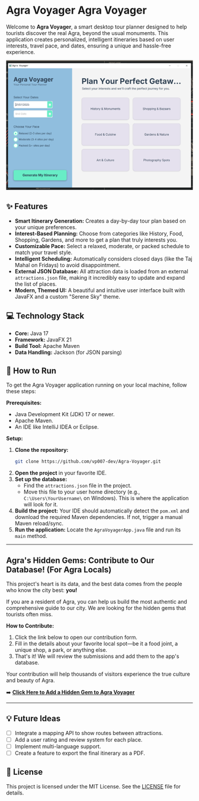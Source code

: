 # Agra Voyager  Agra Voyager 

Welcome to **Agra Voyager**, a smart desktop tour planner designed to help tourists discover the real Agra, beyond the usual monuments. This application creates personalized, intelligent itineraries based on user interests, travel pace, and dates, ensuring a unique and hassle-free experience.

![Agra Voyager Screenshot](https://github.com/vp007-dev/Agra-Voyager/blob/main/Capture.PNG)

## ✨ Features

-   **Smart Itinerary Generation:** Creates a day-by-day tour plan based on your unique preferences.
-   **Interest-Based Planning:** Choose from categories like History, Food, Shopping, Gardens, and more to get a plan that truly interests you.
-   **Customizable Pace:** Select a relaxed, moderate, or packed schedule to match your travel style.
-   **Intelligent Scheduling:** Automatically considers closed days (like the Taj Mahal on Fridays) to avoid disappointment.
-   **External JSON Database:** All attraction data is loaded from an external `attractions.json` file, making it incredibly easy to update and expand the list of places.
-   **Modern, Themed UI:** A beautiful and intuitive user interface built with JavaFX and a custom "Serene Sky" theme.

## 💻 Technology Stack

-   **Core:** Java 17
-   **Framework:** JavaFX 21
-   **Build Tool:** Apache Maven
-   **Data Handling:** Jackson (for JSON parsing)

## 🚀 How to Run

To get the Agra Voyager application running on your local machine, follow these steps:

**Prerequisites:**
-   Java Development Kit (JDK) 17 or newer.
-   Apache Maven.
-   An IDE like IntelliJ IDEA or Eclipse.

**Setup:**
1.  **Clone the repository:**
    ```bash
    git clone https://github.com/vp007-dev/Agra-Voyager.git
    ```
2.  **Open the project** in your favorite IDE.
3.  **Set up the database:**
    -   Find the `attractions.json` file in the project.
    -   Move this file to your user home directory (e.g., `C:\Users\YourUsername\` on Windows). This is where the application will look for it.
4.  **Build the project:** Your IDE should automatically detect the `pom.xml` and download the required Maven dependencies. If not, trigger a manual Maven reload/sync.
5.  **Run the application:** Locate the `AgraVoyagerApp.java` file and run its `main` method.

---

##  Agra's Hidden Gems: Contribute to Our Database! (For Agra Locals)

This project's heart is its data, and the best data comes from the people who know the city best: **you!**

If you are a resident of Agra, you can help us build the most authentic and comprehensive guide to our city. We are looking for the hidden gems that tourists often miss.

**How to Contribute:**
1.  Click the link below to open our contribution form.
2.  Fill in the details about your favorite local spot—be it a food joint, a unique shop, a park, or anything else.
3.  That's it! We will review the submissions and add them to the app's database.

Your contribution will help thousands of visitors experience the true culture and beauty of Agra.

➡️ **[Click Here to Add a Hidden Gem to Agra Voyager](https://forms.gle/pN5ary3RA5buHy8f7)**

---

## 💡 Future Ideas

-   [ ] Integrate a mapping API to show routes between attractions.
-   [ ] Add a user rating and review system for each place.
-   [ ] Implement multi-language support.
-   [ ] Create a feature to export the final itinerary as a PDF.

## 📄 License

This project is licensed under the MIT License. See the [LICENSE](LICENSE) file for details.
